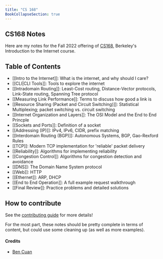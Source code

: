 ```yaml
---
title: "CS 168"
BookCollapseSection: true
---
```


## CS168 Notes

Here are my notes for the Fall 2022 offering of [CS168](https://cs168.io), Berkeley's Introduction to the Internet course.

## Table of Contents
 - [[Intro to the Internet]]: What is the internet, and why should I care?
 - [[CLI|CLI Tools]]: Tools to explore the internet
 - [[Intradomain Routing]]: Least-Cost routing, Distance-Vector protocols, Link-State routing, Spanning Tree protocol
 - [[Measuring Link Performance]]: Terms to discuss how good a link is
 - [[Resource Sharing (Packet and Circuit Switching)]]: Statistical Multiplexing; packet switching vs. circuit switching
 - [[Internet Organization and Layers]]: The OSI Model and the End to End Princple
 - [[Sockets and Ports]]: Definition of a socket
 - [[Addressing (IP)]]: IPv4, IPv6, CIDR, prefix matching
 - [[Interdomain Routing (BGP)]]: Autonomous Systems, BGP, Gao-Rexford Rules
 - [[TCP]]: Modern TCP implementation for 'reliable' packet delivery
 - [[Reliability]]: Algorithms for implementing reliability
 - [[Congestion Control]]: Algorithms for congestion detection and avoidance
 - [[DNS]]: The Domain Name System protocol
 - [[Web]]: HTTP
 - [[Ethernet]]: ARP, DHCP
 - [[End to End Operation]]: A full example request walkthrough
 - [[Final Review]]: Practice problems and detailed solutions

 
## How to contribute

See the [contributing guide](/contributing) for more details!

For the most part, these notes should be pretty complete in terms of content, but could use some cleaning up (as well as more examples).

#### Credits

* [Ben Cuan](https://github.com/64bitpandas)






